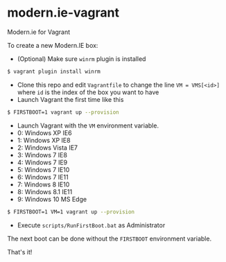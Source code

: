 # modern.ie-vagrant

Modern.ie for Vagrant 

To create a new Modern.IE box:

* (Optional) Make sure `winrm` plugin is installed

```bash
$ vagrant plugin install winrm
```

* Clone this repo and edit `Vagrantfile` to change the line `VM = VMS[<id>]` where `id` is the index of the box you want to have
* Launch Vagrant the first time like this

```bash
$ FIRSTBOOT=1 vagrant up --provision
```

* Launch Vagrant with the `VM` environment variable.
 * 0: Windows XP IE6
 * 1: Windows XP IE8
 * 2: Windows Vista IE7
 * 3: Windows 7 IE8
 * 4: Windows 7 IE9
 * 5: Windows 7 IE10
 * 6: Windows 7 IE11 <default>
 * 7: Windows 8 IE10
 * 8: Windows 8.1 IE11
 * 9: Windows 10 MS Edge

```bash
$ FIRSTBOOT=1 VM=1 vagrant up --provision
```

* Execute `scripts/RunFirstBoot.bat` as Administrator
   
The next boot can be done without the `FIRSTBOOT` environment variable.
   
That's it!
